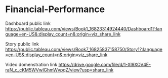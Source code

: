 # Financial-Performance

Dashboard public link           https://public.tableau.com/views/Book1_16823314924440/Dashboard1?:language=en-US&:display_count=n&:origin=viz_share_link

Story public link               https://public.tableau.com/views/Book7_16825837158750/Story1?:language=en-US&:display_count=n&:origin=viz_share_link

Video domenstration link        https://drive.google.com/file/d/1-Xl9XOV4E-raN_c_cKM5WVwIGhmWvpqZ/view?usp=share_link
